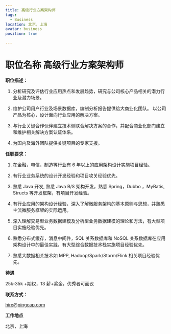 ```yaml
---
title: 高级行业方案架构师
tags:
  - Business
location: 北京，上海
avatar: business
position: true 

---
```

# 职位名称 高级行业方案架构师

**职位描述：**

1. 分析研究及评估行业应用热点和发展趋势，研究与公司核心产品相关的潜力行业及潜力场景。

2. 维护公司用户行业及场景数据库，编制分析报告提供给大商业化团队。
以公司产品为核心，设计面向行业应用的解决方案。

3. 与行业关键合作伙伴建立技术侧联合解决方案的合作，并配合商业化部门建立和维护相关解决方案认证体系。

4. 为国内及海外团队提供关键项目的专家支援。

**任职要求：**

1. 在金融，电信，制造等行业有 6 年以上的应用架构设计实施项目经验。

2. 有行业业务系统的设计开发经验和项目攻关经验优先。

3. 熟悉 Java 开发, 熟悉 Java B/S 架构开发，熟悉 Spring，Dubbo ，MyBatis, Structs 等开发框架，有项目开发经验。

4. 有行业应用的架构设计经验，深入了解微服务架构的基本原则与思想，并熟悉主流微服务框架的实际运用。

5. 深入理解交易型业务数据建模及分析型业务数据建模的理论和方法，有大型项目实施经验优先。

6. 熟悉分布式缓存，消息中间件，SQL 关系数据库和 NoSQL 关系数据库在应用架构设计中的最佳实践，有大型综合数据技术栈实施项目经验优先。

7. 熟悉大数据相关技术如 MPP, Hadoop/Spark/Storm/Flink 相关项目经验优先。

**待遇**

25k-35k +期权，13 薪+奖金，优秀者可面议

**联系方式：**

hire@pingcap.com

**工作地点**

北京，上海

